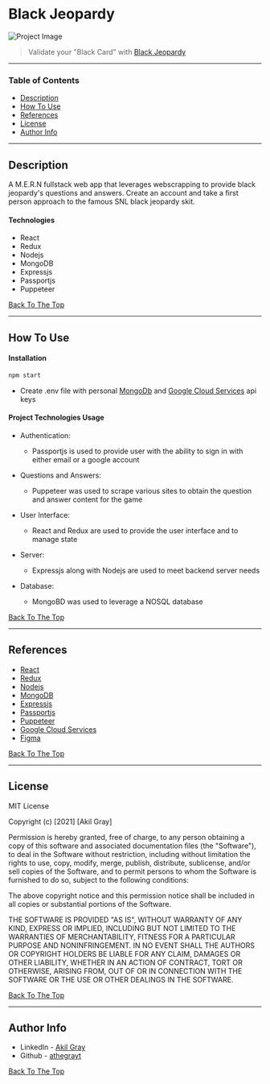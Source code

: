 # Black Jeopardy 

![Project Image](./client/src/assets/gif/Black_Jeopardy.gif)

> Validate your "Black Card" with  [Black Jeopardy](http://blackjeopardy.herokuapp.com/)

---

### Table of Contents

- [Description](#description)
- [How To Use](#how-to-use)
- [References](#references)
- [License](#license)
- [Author Info](#author-info)

---

## Description

A M.E.R.N fullstack web app that leverages webscrapping to provide black jeopardy's questions and answers. Create an account and take a first person approach to the famous SNL black jeopardy skit.

#### Technologies

- React
- Redux
- Nodejs
- MongoDB
- Expressjs
- Passportjs
- Puppeteer 


[Back To The Top](#black-jeopardy)

---

## How To Use

#### Installation

```bash
npm start
```

- Create .env file with personal [MongoDb](https://developer.nutritionix.com/) and [Google Cloud Services](https://cloud.google.com/docs/authentication/api-keys) api keys 

#### Project Technologies Usage 

- Authentication:
    - Passportjs is used to provide user with the ability to sign in with either email or a google account

- Questions and Answers:
    - Puppeteer was used to scrape various sites to obtain the question and answer content for the game  
- User Interface:
    - React and Redux are used to provide the user interface and to manage state
- Server:
    - Expressjs along with Nodejs are used to meet backend server needs
- Database:
    - MongoBD was used to leverage a NOSQL database

[Back To The Top](#black-jeopardy)

---

## References
- [React](https://reactjs.org/)
- [Redux](https://redux.js.org/)
- [Nodejs](https://nodejs.org/en/)
- [MongoDB](https://www.mongodb.com/)
- [Expressjs](https://expressjs.com/)
- [Passportjs](http://www.passportjs.org/)
- [Puppeteer](https://pptr.dev/)
- [Google Cloud Services](https://cloud.google.com/docs/authentication/api-keys)
- [Figma](https://www.figma.com/)

[Back To The Top](#black-jeopardy)

---

## License

MIT License

Copyright (c) [2021] [Akil Gray]

Permission is hereby granted, free of charge, to any person obtaining a copy
of this software and associated documentation files (the "Software"), to deal
in the Software without restriction, including without limitation the rights
to use, copy, modify, merge, publish, distribute, sublicense, and/or sell
copies of the Software, and to permit persons to whom the Software is
furnished to do so, subject to the following conditions:

The above copyright notice and this permission notice shall be included in all
copies or substantial portions of the Software.

THE SOFTWARE IS PROVIDED "AS IS", WITHOUT WARRANTY OF ANY KIND, EXPRESS OR
IMPLIED, INCLUDING BUT NOT LIMITED TO THE WARRANTIES OF MERCHANTABILITY,
FITNESS FOR A PARTICULAR PURPOSE AND NONINFRINGEMENT. IN NO EVENT SHALL THE
AUTHORS OR COPYRIGHT HOLDERS BE LIABLE FOR ANY CLAIM, DAMAGES OR OTHER
LIABILITY, WHETHER IN AN ACTION OF CONTRACT, TORT OR OTHERWISE, ARISING FROM,
OUT OF OR IN CONNECTION WITH THE SOFTWARE OR THE USE OR OTHER DEALINGS IN THE
SOFTWARE.

[Back To The Top](#black-jeopardy)

---

## Author Info

- LinkedIn - [Akil Gray](https://linkedin.com/in/akil-gray)
- Github - [athegrayt](https://github.com/athegrayt)

[Back To The Top](#black-jeopardy)
